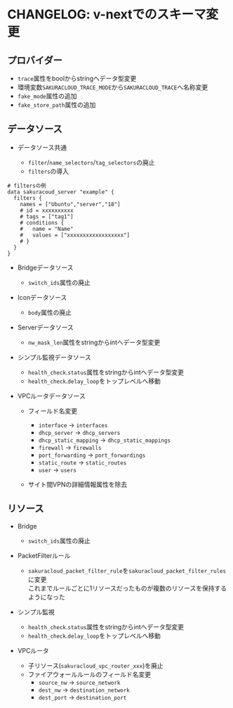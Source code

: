 # CHANGELOG: v-nextでのスキーマ変更

## プロバイダー

  - `trace`属性をboolからstringへデータ型変更
  - 環境変数`SAKURACLOUD_TRACE_MODE`から`SAKURACLOUD_TRACE`へ名称変更
  - `fake_mode`属性の追加
  - `fake_store_path`属性の追加

## データソース

- データソース共通

  - `filter`/`name_selectors`/`tag_selectors`の廃止
  - `filters`の導入
  
```hcl
# filtersの例
data sakuracoud_server "example" {
  filters {
    names = ["Ubuntu","server","18"]
    # id = xxxxxxxxxx
    # tags = ["tag1"]
    # conditions {
    #   name = "Name"
    #   values = ["xxxxxxxxxxxxxxxxxx"]
    # }
  }
}
```

- Bridgeデータソース

  - `switch_ids`属性の廃止

- Iconデータソース

  - `body`属性の廃止
  
- Serverデータソース

  - `nw_mask_len`属性をstringからintへデータ型変更

- シンプル監視データソース

  - `health_check`.`status`属性をstringからintへデータ型変更
  - `health_check`.`delay_loop`をトップレベルへ移動
  
- VPCルータデータソース

  - フィールド名変更
    - `interface` -> `interfaces`
    - `dhcp_server` -> `dhcp_servers`
    - `dhcp_static_mapping` -> `dhcp_static_mappings`
    - `firewall` -> `firewalls`
    - `port_forwarding` -> `port_forwardings`
    - `static_route` -> `static_routes`
    - `user` -> `users`
    
  - サイト間VPNの詳細情報属性を除去
  
## リソース

- Bridge

  - `switch_ids`属性の廃止


- PacketFilterルール

  - `sakuracloud_packet_filter_rule`を`sakuracloud_packet_filter_rules`に変更  
  これまでルールごとに1リソースだったものが複数のリソースを保持するようになった
    
- シンプル監視 

  - `health_check`.`status`属性をstringからintへデータ型変更
  - `health_check`.`delay_loop`をトップレベルへ移動
  
- VPCルータ

  - 子リソース(`sakuracloud_vpc_router_xxx`)を廃止
  - ファイアウォールルールのフィールド名変更
    - `source_nw` -> `source_network`
    - `dest_nw` -> `destination_network`
    - `dest_port` -> `destination_port`